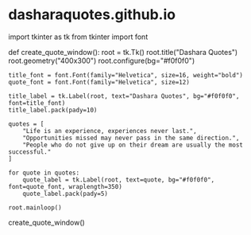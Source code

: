 # dasharaquotes.github.io
import tkinter as tk
from tkinter import font

def create_quote_window():
    root = tk.Tk()
    root.title("Dashara Quotes")
    root.geometry("400x300")
    root.configure(bg="#f0f0f0")

    title_font = font.Font(family="Helvetica", size=16, weight="bold")
    quote_font = font.Font(family="Helvetica", size=12)

    title_label = tk.Label(root, text="Dashara Quotes", bg="#f0f0f0", font=title_font)
    title_label.pack(pady=10)

    quotes = [
        "Life is an experience, experiences never last.",
        "Opportunities missed may never pass in the same direction.",
        "People who do not give up on their dream are usually the most successful."
    ]

    for quote in quotes:
        quote_label = tk.Label(root, text=quote, bg="#f0f0f0", font=quote_font, wraplength=350)
        quote_label.pack(pady=5)

    root.mainloop()

create_quote_window()

